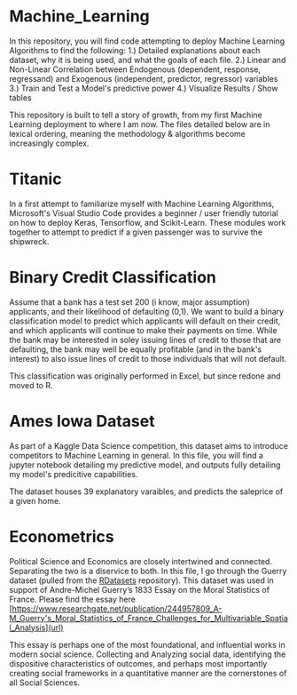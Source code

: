 # Machine_Learning

In this repository, you will find code attempting to deploy Machine Learning Algorithms to find the following: 
  1.) Detailed explanations about each dataset, why it is being used, and what the goals of each file. 
  2.) Linear and Non-Linear Correlation between Endogenous (dependent, response, regressand) and Exogenous (independent, predictor, regressor) variables 
  3.) Train and Test a Model's predictive power 
  4.) Visualize Results / Show tables

This repository is built to tell a story of growth, from my first Machine Learning deployment to where I am now. The files detailed below are in lexical ordering, meaning the
methodology & algorithms become increasingly complex.

# Titanic 

In a first attempt to familiarize myself with Machine Learning Algorithms, Microsoft's Visual Studio Code provides a beginner / user friendly tutorial on how to deploy Keras,
Tensorflow, and Scikit-Learn. These modules work together to attempt to predict if a given passenger was to survive the shipwreck.

# Binary Credit Classification 

Assume that a bank has a test set 200 (i know, major assumption) applicants, and their likelihood of defaulting (0,1). We want to build a binary classification model to predict
which applicants will default on their credit, and which applicants will continue to make their payments on time. While the bank may be interested in soley issuing lines of
credit to those that are defaulting, the bank may well be equally profitable (and in the bank's interest) to also issue lines of credit to those individuals that will not
default.

This classification was originally performed in Excel, but since redone and moved to R.

# Ames Iowa Dataset 

As part of a Kaggle Data Science competition, this dataset aims to introduce competitors to Machine Learning in general. In this file, you will find a jupyter notebook 
detailing my predictive model, and outputs fully detailing my model's predicitive capabilities. 

The dataset houses 39 explanatory varaibles, and predicts the saleprice of a given home. 

# Econometrics 

Political Science and Economics are closely intertwined and connected. Separating the two is a diservice to both. 
In this file, I go through the Guerry dataset (pulled from the [RDatasets](https://vincentarelbundock.github.io/Rdatasets/articles/data.html) repository). 
This dataset was used in support of Andre-Michel Guerry’s 1833 Essay on the Moral Statistics of France. Please find the essay here
[https://www.researchgate.net/publication/244957809_A-M_Guerry's_Moral_Statistics_of_France_Challenges_for_Multivariable_Spatial_Analysis](url)

This essay is perhaps one of the most foundational, and influential works in modern social science. Collecting and Analyzing social data, identifying the dispositive
characteristics of outcomes, and perhaps most importantly creating social frameworks in a quantitative manner are the cornerstones of all Social Sciences.

